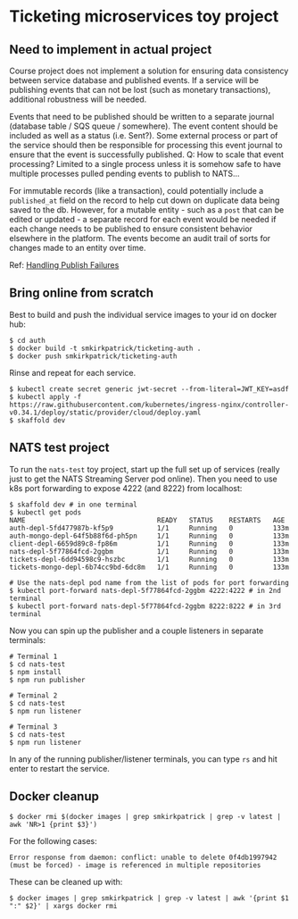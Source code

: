 # Ticketing microservices toy project

## Need to implement in actual project

Course project does not implement a solution for ensuring data consistency between service database and published events. If a service will be publishing events that can not be lost (such as monetary transactions), additional robustness will be needed.

Events that need to be published should be written to a separate journal (database table / SQS queue / somewhere). The event content should be included as well as a status (i.e. Sent?). Some external process or part of the service should then be responsible for processing this event journal to ensure that the event is successfully published. Q: How to scale that event processing? Limited to a single process unless it is somehow safe to have multiple processes pulled pending events to publish to NATS...

For immutable records (like a transaction), could potentially include a `published_at` field on the record to help cut down on duplicate data being saved to the db. However, for a mutable entity - such as a `post` that can be edited or updated - a separate record for each event would be needed if each change needs to be published to ensure consistent behavior elsewhere in the platform. The events become an audit trail of sorts for changes made to an entity over time.

Ref: [Handling Publish Failures](https://www.udemy.com/course/microservices-with-node-js-and-react/learn/lecture/19485352#questions)

## Bring online from scratch

Best to build and push the individual service images to your id on docker hub:

```
$ cd auth
$ docker build -t smkirkpatrick/ticketing-auth .
$ docker push smkirkpatrick/ticketing-auth
```

Rinse and repeat for each service.

```
$ kubectl create secret generic jwt-secret --from-literal=JWT_KEY=asdf
$ kubectl apply -f https://raw.githubusercontent.com/kubernetes/ingress-nginx/controller-v0.34.1/deploy/static/provider/cloud/deploy.yaml
$ skaffold dev
```

## NATS test project

To run the `nats-test` toy project, start up the full set up of services (really just to get the NATS Streaming Server pod online). Then you need to use k8s port forwarding to expose 4222 (and 8222) from localhost:

```
$ skaffold dev # in one terminal
$ kubectl get pods
NAME                                 READY   STATUS    RESTARTS   AGE
auth-depl-5fd477987b-kf5p9           1/1     Running   0          133m
auth-mongo-depl-64f5b88f6d-ph5pn     1/1     Running   0          133m
client-depl-6659d89c8-fp86m          1/1     Running   0          133m
nats-depl-5f77864fcd-2ggbm           1/1     Running   0          133m
tickets-depl-6dd94598c9-hszbc        1/1     Running   0          133m
tickets-mongo-depl-6b74cc9bd-6dc8m   1/1     Running   0          133m

# Use the nats-depl pod name from the list of pods for port forwarding
$ kubectl port-forward nats-depl-5f77864fcd-2ggbm 4222:4222 # in 2nd terminal
$ kubectl port-forward nats-depl-5f77864fcd-2ggbm 8222:8222 # in 3rd terminal
```

Now you can spin up the publisher and a couple listeners in separate terminals:

```
# Terminal 1
$ cd nats-test
$ npm install
$ npm run publisher

# Terminal 2
$ cd nats-test
$ npm run listener

# Terminal 3
$ cd nats-test
$ npm run listener
```

In any of the running publisher/listener terminals, you can type `rs` and hit enter to restart the service.

## Docker cleanup

```
$ docker rmi $(docker images | grep smkirkpatrick | grep -v latest | awk 'NR>1 {print $3}')
```

For the following cases:

```
Error response from daemon: conflict: unable to delete 0f4db1997942 (must be forced) - image is referenced in multiple repositories
```

These can be cleaned up with:

```
$ docker images | grep smkirkpatrick | grep -v latest | awk '{print $1 ":" $2}' | xargs docker rmi
```
